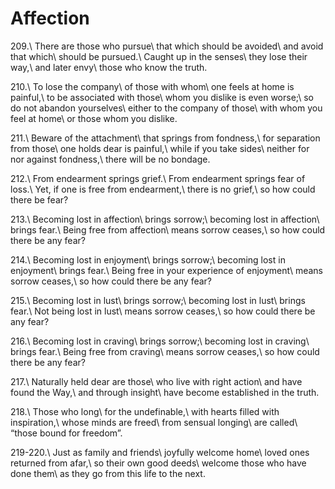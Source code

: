 Affection
=========

209.\\
There are those who pursue\\
that which should be avoided\\
and avoid that which\\
should be pursued.\\
Caught up in the senses\\
they lose their way,\\
and later envy\\
those who know the truth.

210.\\
To lose the company\\
of those with whom\\
one feels at home is painful,\\
to be associated with those\\
whom you dislike is even worse;\\
so do not abandon yourselves\\
either to the company of those\\
with whom you feel at home\\
or those whom you dislike.

211.\\
Beware of the attachment\\
that springs from fondness,\\
for separation from those\\
one holds dear is painful,\\
while if you take sides\\
neither for nor against fondness,\\
there will be no bondage.

212.\\
From endearment springs grief.\\
From endearment springs fear of loss.\\
Yet, if one is free from endearment,\\
there is no grief,\\
so how could there be fear?

213.\\
Becoming lost in affection\\
brings sorrow;\\
becoming lost in affection\\
brings fear.\\
Being free from affection\\
means sorrow ceases,\\
so how could there be any fear?

214.\\
Becoming lost in enjoyment\\
brings sorrow;\\
becoming lost in enjoyment\\
brings fear.\\
Being free in your experience of enjoyment\\
means sorrow ceases,\\
so how could there be any fear?

215.\\
Becoming lost in lust\\
brings sorrow;\\
becoming lost in lust\\
brings fear.\\
Not being lost in lust\\
means sorrow ceases,\\
so how could there be any fear?

216.\\
Becoming lost in craving\\
brings sorrow;\\
becoming lost in craving\\
brings fear.\\
Being free from craving\\
means sorrow ceases,\\
so how could there be any fear?

217.\\
Naturally held dear are those\\
who live with right action\\
and have found the Way,\\
and through insight\\
have become established in the truth.

218.\\
Those who long\\
for the undefinable,\\
with hearts filled with inspiration,\\
whose minds are freed\\
from sensual longing\\
are called\\
“those bound for freedom”.

219-220.\\
Just as family and friends\\
joyfully welcome home\\
loved ones returned from afar,\\
so their own good deeds\\
welcome those who have done them\\
as they go from this life to the next.

